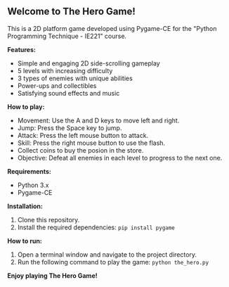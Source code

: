 ## Welcome to The Hero Game!

This is a 2D platform game developed using Pygame-CE for the "Python Programming Technique - IE221" course.


**Features:**

* Simple and engaging 2D side-scrolling gameplay
* 5 levels with increasing difficulty
* 3 types of enemies with unique abilities
* Power-ups and collectibles
* Satisfying sound effects and music

**How to play:**

* Movement: Use the A and D keys to move left and right.
* Jump: Press the Space key to jump.
* Attack: Press the left mouse button to attack.
* Skill: Press the right mouse button to use the flash.
* Collect coins to buy the posion in the store.
* Objective: Defeat all enemies in each level to progress to the next one.

**Requirements:**

* Python 3.x
* Pygame-CE

**Installation:**

1. Clone this repository.
2. Install the required dependencies:
```pip install pygame```

**How to run:**
1. Open a terminal window and navigate to the project directory.
2. Run the following command to play the game:
```python the_hero.py```

**Enjoy playing The Hero Game!**

